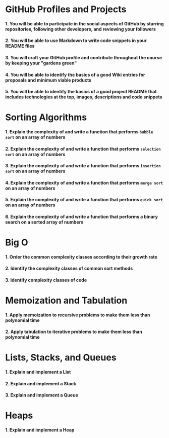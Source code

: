 # GitHub Profiles and Projects

#### 1. You will be able to participate in the social aspects of GitHub by starring repositories, following other developers, and reviewing your followers
#### 2. You will be able to use Markdown to write code snippets in your README files
#### 3. You will craft your GitHub profile and contribute throughout the course by keeping your "gardens green"
#### 4. You will be able to identify the basics of a good Wiki entries for proposals and minimum viable products
#### 5. You will be able to identify the basics of a good project README that includes technologies at the top, images, descriptions and code snippets

# Sorting Algorithms

#### 1. Explain the complexity of and write a function that performs `bubble sort` on an array of numbers
#### 2. Explain the complexity of and write a function that performs `selection sort` on an array of numbers
#### 3. Explain the complexity of and write a function that performs `insertion sort` on an array of numbers
#### 4. Explain the complexity of and write a function that performs `merge sort` on an array of numbers
#### 5. Explain the complexity of and write a function that performs `quick sort` on an array of numbers
#### 6. Explain the complexity of and write a function that performs a binary search on a sorted array of numbers

# Big O

#### 1. Order the common complexity classes according to their growth rate
#### 2. Identify the complexity classes of common sort methods
#### 3. Identify complexity classes of code

# Memoization and Tabulation

#### 1. Apply memoization to recursive problems to make them less than polynomial time
#### 2. Apply tabulation to iterative problems to make them less than polynomial time

# Lists, Stacks, and Queues

#### 1. Explain and implement a List
#### 2. Explain and implement a Stack
#### 3. Explain and implement a Queue

# Heaps

#### 1. Explain and implement a Heap
